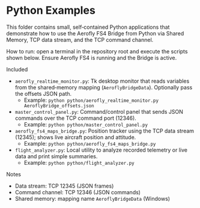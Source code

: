 # Python Examples

This folder contains small, self‑contained Python applications that demonstrate how to use the Aerofly FS4 Bridge from Python via Shared Memory, TCP data stream, and the TCP command channel.

How to run: open a terminal in the repository root and execute the scripts shown below. Ensure Aerofly FS4 is running and the Bridge is active.

Included
- `aerofly_realtime_monitor.py`: Tk desktop monitor that reads variables from the shared‑memory mapping (`AeroflyBridgeData`). Optionally pass the offsets JSON path.
  - Example: `python python/aerofly_realtime_monitor.py AeroflyBridge_offsets.json`
- `master_control_panel.py`: Command/control panel that sends JSON commands over the TCP command port (12346).
  - Example: `python python/master_control_panel.py`
- `aerofly_fs4_maps_bridge.py`: Position tracker using the TCP data stream (12345); shows live aircraft position and attitude.
  - Example: `python python/aerofly_fs4_maps_bridge.py`
- `flight_analyzer.py`: Local utility to analyze recorded telemetry or live data and print simple summaries.
  - Example: `python python/flight_analyzer.py`

Notes
- Data stream: TCP 12345 (JSON frames)
- Command channel: TCP 12346 (JSON commands)
- Shared memory: mapping name `AeroflyBridgeData` (Windows)
